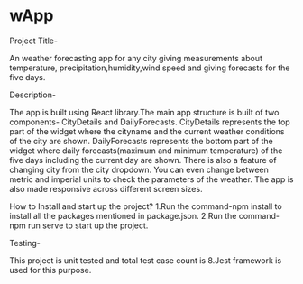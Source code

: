 # wApp
Project Title-

An weather forecasting app for any city giving measurements about temperature, precipitation,humidity,wind speed and giving forecasts for the five days.

Description-

The app is built using React library.The main app structure is built of two components-
CityDetails and DailyForecasts.
CityDetails represents the top part of the widget where the cityname and the current weather conditions of the city are shown.
DailyForecasts represents the bottom part of the widget where daily forecasts(maximum and minimum temperature) of the five days including the current day are shown.
There is also a feature of changing city from the city dropdown.
You can even change between metric and imperial units to check the parameters of the weather.
The app is also made responsive across different screen sizes.

How to Install and start up the project?
1.Run the command-npm install to install all the packages mentioned in package.json.
2.Run the command-npm run serve to start up the project.

Testing-

This project is unit tested and total test case count is 8.Jest framework is used for this purpose.

